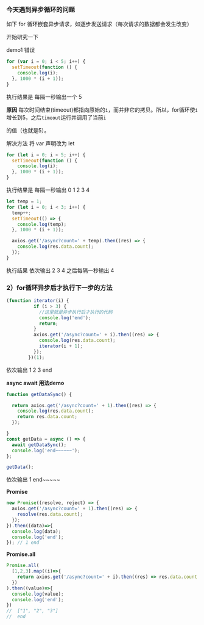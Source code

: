 ### 今天遇到异步循环的问题

如下 for 循环嵌套异步请求，如逐步发送请求（每次请求的数据都会发生改变）

开始研究一下

demo1 错误

```js
for (var i = 0; i < 5; i++) {
  setTimeout(function () {
    console.log(i);
  }, 1000 * (i + 1));
}
```

执行结果是 每隔一秒输出一个 5

**原因** 每次时间结束\(timeout\)都指向原始的`i`，而并非它的拷贝。所以，for循环使`i`增长到5，之后`timeout`运行并调用了当前`i`

的值（也就是5）。

解决方法 将 var 声明改为 let

```js
for (let i = 0; i < 5; i++) {
  setTimeout(function () {
    console.log(i);
  }, 1000 * (i + 1));
}
```

执行结果是 每隔一秒输出 0 1 2 3 4

```js
let temp = 1;
for (let i = 0; i < 3; i++) {
  temp++;
  setTimeout(() => {
    console.log(temp);
  }, 1000 * (i + 1));

  axios.get('/async?count=' + temp).then((res) => {
    console.log(res.data.count);
  });
}
```

执行结果 依次输出  2 3 4  之后每隔一秒输出 4

### 2）for循环异步后才执行下一步的方法

```js
(function iterator(i) {
          if (i > 3) {
            //这里就是异步执行后才执行的代码
            console.log('end');
            return;
          }
          axios.get('/async?count=' + i).then((res) => {
            console.log(res.data.count);
            iterator(i + 1);
          });
        })(1);
```

依次输出 1 2 3 end

**async await 用法demo**

```js
function getDataSync() {

  return axios.get('/async?count=' + 1).then((res) => {
    console.log(res.data.count);
    return res.data.count;
  });

}
const getData = async () => {
  await getDataSync();
  console.log('end~~~~~~');
};

getData();
```

依次输出 1 end~~~~~

**Promise**

```js
new Promise((resolve, reject) => {
  axios.get('/async?count=' + 1).then((res) => {
    resolve(res.data.count);
  });
}).then((data)=>{
  console.log(data);
  console.log('end');
}); // 1 end
```

**Promise.all**

```js
Promise.all(
  [1,2,3].map((i)=>{
    return axios.get('/async?count=' + i).then((res) => res.data.count );
  })
).then((value)=>{
  console.log(value);
  console.log('end');
})
//  ["1", "2", "3"]
//  end
```



